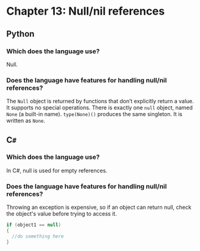 # Chapter 13: Null/nil references

## Python

### Which does the language use?

Null.

### Does the language have features for handling null/nil references?

The `Null` object is returned by functions that don’t explicitly return a value. It supports no special operations. There is exactly one `null` object, named `None` (a built-in name). `type(None)()` produces the same singleton. It is written as `None`.


## C`#`

### Which does the language use?

In C#, null is used for empty references.

### Does the language have features for handling null/nil references?

Throwing an exception is expensive, so if an object can return null, check the object's value before trying to access it. 

```csharp
if (object1 == null) 
{
  //do something here 
}
```

